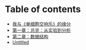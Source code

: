 # Table of contents

* [我与《单细胞交响乐》的缘分](README.md)
* [第一章：总览：从实验到分析](01.md)
* [第二章：数据结构](02.md)
* [Untitled](untitled.md)

